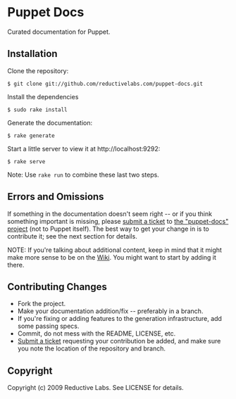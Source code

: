 Puppet Docs
===========

Curated documentation for Puppet.

Installation
------------

Clone the repository:

    $ git clone git://github.com/reductivelabs.com/puppet-docs.git
    
Install the dependencies

    $ sudo rake install

Generate the documentation:

    $ rake generate

Start a little server to view it at http://localhost:9292:

    $ rake serve

Note: Use `rake run` to combine these last two steps.

Errors and Omissions
--------------------

If something in the documentation doesn't seem right -- or if you
think something important is missing, please [submit a ticket][1] to
[the "puppet-docs" project][1] (not to Puppet itself).  The best way
to get your change in is to contribute it; see the next section for
details.

NOTE: If you're talking about additional content, keep in mind that it might
make more sense to be on the [Wiki][2].  You might want to start by
adding it there.

Contributing Changes
--------------------

* Fork the project.
* Make your documentation addition/fix -- preferably in a branch.
* If you're fixing or adding features to the generation 
  infrastructure, add some passing specs.
* Commit, do not mess with the README, LICENSE, etc.
* [Submit a ticket][1] requesting your contribution be added, and make
  sure you note the location of the repository and branch.

[1]: http://projects.reductivelabs.com/projects/puppet-docs
[2]: http://reductivelabs.com/trac/puppet/wiki

Copyright
---------

Copyright (c) 2009 Reductive Labs. See LICENSE for details.
